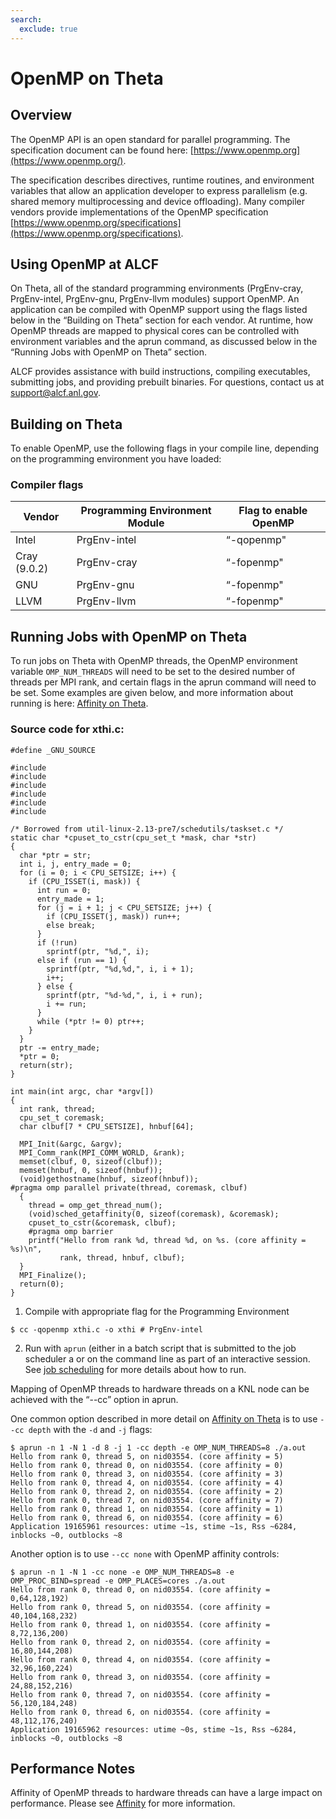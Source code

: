 ```yaml
---
search:
  exclude: true
---
```


# OpenMP on Theta
## Overview
The OpenMP API is an open standard for parallel programming. The specification document can be found here: [https://www.openmp.org](https://www.openmp.org/). 

The specification describes directives, runtime routines, and environment variables that allow an application developer to express parallelism (e.g. shared memory multiprocessing and device offloading). Many compiler vendors provide implementations of the OpenMP specification [https://www.openmp.org/specifications](https://www.openmp.org/specifications).

## Using OpenMP at ALCF
On Theta, all of the standard programming environments (PrgEnv-cray, PrgEnv-intel, PrgEnv-gnu, PrgEnv-llvm modules) support OpenMP. An application can be compiled with OpenMP support using the flags listed below in the “Building on Theta” section for each vendor. At runtime, how OpenMP threads are mapped to physical cores can be controlled with environment variables and the aprun command, as discussed below in the “Running Jobs with OpenMP on Theta” section.

ALCF provides assistance with build instructions, compiling executables, submitting jobs, and providing prebuilt binaries. For questions, contact us at [support@alcf.anl.gov](mailto:support@alcf.anl.gov).

## Building on Theta
To enable OpenMP, use the following flags in your compile line, depending on the programming environment you have loaded:

### Compiler flags
| Vendor      | Programming Environment Module | Flag to enable OpenMP |
| ----------- | ----------- | ----------- |
| Intel      | PrgEnv-intel | “-qopenmp"|
| Cray (9.0.2) | PrgEnv-cray| “-fopenmp" |
| GNU    | PrgEnv-gnu | “-fopenmp"|
| LLVM | PrgEnv-llvm | “-fopenmp" |

## Running Jobs with OpenMP on Theta
To run jobs on Theta with OpenMP threads, the OpenMP environment variable `OMP_NUM_THREADS` will need to be set to the desired number of threads per MPI rank, and certain flags in the aprun command will need to be set. Some examples are given below, and more information about running is here: [Affinity on Theta](../queueing-and-running-jobs/affinity-theta.md).

### Source code for xthi.c:
```
#define _GNU_SOURCE
 
#include 
#include 
#include 
#include 
#include 
#include 
 
/* Borrowed from util-linux-2.13-pre7/schedutils/taskset.c */
static char *cpuset_to_cstr(cpu_set_t *mask, char *str)
{
  char *ptr = str;
  int i, j, entry_made = 0;
  for (i = 0; i < CPU_SETSIZE; i++) {
    if (CPU_ISSET(i, mask)) {
      int run = 0;
      entry_made = 1;
      for (j = i + 1; j < CPU_SETSIZE; j++) {
        if (CPU_ISSET(j, mask)) run++;
        else break;
      }
      if (!run)
        sprintf(ptr, "%d,", i);
      else if (run == 1) {
        sprintf(ptr, "%d,%d,", i, i + 1);
        i++;
      } else {
        sprintf(ptr, "%d-%d,", i, i + run);
        i += run;
      }
      while (*ptr != 0) ptr++;
    }
  }
  ptr -= entry_made;
  *ptr = 0;
  return(str);
}
 
int main(int argc, char *argv[])
{
  int rank, thread;
  cpu_set_t coremask;
  char clbuf[7 * CPU_SETSIZE], hnbuf[64];
 
  MPI_Init(&argc, &argv);
  MPI_Comm_rank(MPI_COMM_WORLD, &rank);
  memset(clbuf, 0, sizeof(clbuf));
  memset(hnbuf, 0, sizeof(hnbuf));
  (void)gethostname(hnbuf, sizeof(hnbuf));
#pragma omp parallel private(thread, coremask, clbuf)
  {
    thread = omp_get_thread_num();
    (void)sched_getaffinity(0, sizeof(coremask), &coremask);
    cpuset_to_cstr(&coremask, clbuf);
    #pragma omp barrier
    printf("Hello from rank %d, thread %d, on %s. (core affinity = %s)\n",
           rank, thread, hnbuf, clbuf);
  }
  MPI_Finalize();
  return(0);
}
```

1. Compile with appropriate flag for the Programming Environment
```
$ cc -qopenmp xthi.c -o xthi # PrgEnv-intel
```

2. Run with `aprun` (either in a batch script that is submitted to the job scheduler a or on the command line as part of an interactive session. See [job scheduling](../queueing-and-running-jobs/job-and-queue-scheduling.md) for more details about how to run.

Mapping of OpenMP threads to hardware threads on a KNL node can be achieved with the “--cc” option in aprun.

One common option described in more detail on [Affinity on Theta](../queueing-and-running-jobs/affinity-theta.md)  is to use `--cc depth` with the `-d` and `-j` flags:

```
$ aprun -n 1 -N 1 -d 8 -j 1 -cc depth -e OMP_NUM_THREADS=8 ./a.out
Hello from rank 0, thread 5, on nid03554. (core affinity = 5)
Hello from rank 0, thread 0, on nid03554. (core affinity = 0)
Hello from rank 0, thread 3, on nid03554. (core affinity = 3)
Hello from rank 0, thread 4, on nid03554. (core affinity = 4)
Hello from rank 0, thread 2, on nid03554. (core affinity = 2)
Hello from rank 0, thread 7, on nid03554. (core affinity = 7)
Hello from rank 0, thread 1, on nid03554. (core affinity = 1)
Hello from rank 0, thread 6, on nid03554. (core affinity = 6)
Application 19165961 resources: utime ~1s, stime ~1s, Rss ~6284, inblocks ~0, outblocks ~8
```

Another option is to use `--cc none` with OpenMP affinity controls:

```
$ aprun -n 1 -N 1 -cc none -e OMP_NUM_THREADS=8 -e OMP_PROC_BIND=spread -e OMP_PLACES=cores ./a.out
Hello from rank 0, thread 0, on nid03554. (core affinity = 0,64,128,192)
Hello from rank 0, thread 5, on nid03554. (core affinity = 40,104,168,232)
Hello from rank 0, thread 1, on nid03554. (core affinity = 8,72,136,200)
Hello from rank 0, thread 2, on nid03554. (core affinity = 16,80,144,208)
Hello from rank 0, thread 4, on nid03554. (core affinity = 32,96,160,224)
Hello from rank 0, thread 3, on nid03554. (core affinity = 24,88,152,216)
Hello from rank 0, thread 7, on nid03554. (core affinity = 56,120,184,248)
Hello from rank 0, thread 6, on nid03554. (core affinity = 48,112,176,240)
Application 19165962 resources: utime ~0s, stime ~1s, Rss ~6284, inblocks ~0, outblocks ~8
```

## Performance Notes
Affinity of OpenMP threads to hardware threads can have a large impact on performance. Please see [Affinity](https://github.com/argonne-lcf/alcf-userguide/blob/main/docs/theta/queueing-and-running-jobs/affinity-theta.md) for more information.


